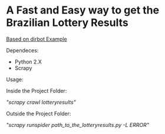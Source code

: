 # A Fast and Easy way to get the Brazilian Lottery Results

[Based on dirbot Example](https://github.com/scrapy/dirbot)

Dependeces:

* Python 2.X
* Scrapy

Usage:

Inside the Project Folder:

*"scrapy crawl lotteryresults"*

Outside the Project Folder:

*"scrapy runspider path_to_the_lotteryresults.py -L ERROR"*
